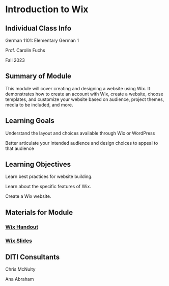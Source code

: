 # Introduction to Wix

## Individual Class Info

German 1101: Elementary German 1

Prof. Carolin Fuchs 

Fall 2023

## Summary of Module

This module will cover creating and designing a website using Wix.  It demonstrates how to create an account with Wix, create a website, choose templates, and customize your website based on audience, project themes, media to be included, and more.

## Learning Goals

Understand the layout and choices available through Wix or WordPress

Better articulate your intended audience and design choices to appeal to that audience

## Learning Objectives

Learn best practices for website building.

Learn about the specific features of Wix.

Create a Wix website.  



## Materials for Module

### [Wix Handout](https://github.com/NULabNortheastern/digitalassignmentshowcase/blob/master/handouts/website-building/Handout-Wix.pdf)

### [Wix Slides](https://github.com/NULabNortheastern/digitalassignmentshowcase/blob/master/website-building/sp23-fuchs-grmn1101-wix/Wix_slides%20.pdf)

## DITI Consultants 

Chris McNulty

Ana Abraham

